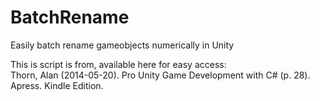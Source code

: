 # BatchRename
Easily batch rename gameobjects numerically in Unity  

This is script is from, available here for easy access:  
Thorn, Alan (2014-05-20). Pro Unity Game Development with C# (p. 28). Apress. Kindle Edition. 
